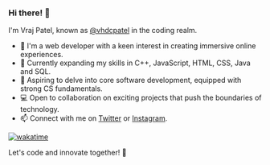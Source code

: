 ### Hi there! 👋

I'm Vraj Patel, known as [@vhdcpatel](https://github.com/vhdcpatel) in the coding realm.

- 🔭 I'm a web developer with a keen interest in creating immersive online experiences.
- 🌱 Currently expanding my skills in C++, JavaScript, HTML, CSS, Java and SQL.
- 🚀 Aspiring to delve into core software development, equipped with strong CS fundamentals.
- 💻 Open to collaboration on exciting projects that push the boundaries of technology.
- 📫 Connect with me on [Twitter](https://twitter.com/vhdcpatel) or [Instagram](https://www.instagram.com/_vhdcpatel_).

 [![wakatime](https://wakatime.com/badge/user/018bfa31-2d69-4149-9d2a-21d380811162.svg)](https://wakatime.com/@018bfa31-2d69-4149-9d2a-21d380811162)

Let's code and innovate together! 🚀



